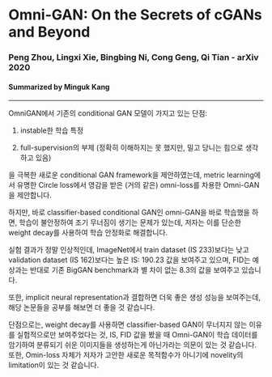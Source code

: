 # Omni-GAN: On the Secrets of cGANs and Beyond
### Peng Zhou, Lingxi Xie, Bingbing Ni, Cong Geng, Qi Tian - arXiv 2020
#### Summarized by Minguk Kang
---

OmniGAN에서 기존의 conditional GAN 모델이 가지고 있는 단점: 

1) instable한 학습 특정

2) full-supervision의 부제 (정확히 이해하지는 못 했지만, 밀고 당니는 힘으로 생각하고 있음)

을 극복한 새로운 conditional GAN framework을 제안하였는데, metric learning에서 유명한 Circle loss에서 영감을 받은 (거의 같은) omni-loss를 차용한 Omni-GAN을 제안합니다. 

 

하지만, 바로 classifier-based conditional GAN인 omni-GAN을 바로 학습했을 하면, 학습이 불안정하여 조기 무너짐이 생기는 문제가 있는데, 저자는 이를 단순한 weight decay를 사용하여 학습 안정화로 해결합니다. 

 

실험 결과가 정말 인상적인데, ImageNet에서 train dataset (IS 233)보다는 낮고 validation dataset (IS 162)보다는 높은 IS: 190.23 값을 보여주고 있으며, FID는 예상과는 반대로 기존 BigGAN benchmark과 별 차이 없는 8.3의 값을 보여주고 있습니다. 

 

또한, implicit neural representation과 결합하면 더욱 좋은 생성 성능을 보여주는데, 해당 논문들을 공부를 해보면 더 좋을 것 같습니다.

 

단점으로는, weight decay를 사용하면 classifier-based GAN이 무너지지 않는 이유를 실험적으로만 보여주었다는 것, IS, FID 값을 봤을 때 Omni-GAN이 학습 데이터를 암기하여 분류되기 쉬운 이미지들을 생성하는게 아닌가라는 의문이 있는 것 같습니다. 또한, Omin-loss 자체가 저자가 고안한 새로운 목적함수가 아니기에 novelity의 limitation이 있는 것 같습니다.

